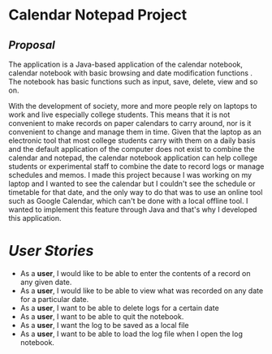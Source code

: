# Calendar Notepad Project

## *Proposal*
The application is a Java-based application of the calendar notebook, calendar notebook with basic browsing and date modification functions . The notebook has basic functions such as input, save, delete, view and so on.

With the development of society, more and more people rely on laptops to work and live especially college students. This means that it is not convenient to make records on paper calendars to carry around, nor is it convenient to change and manage them in time. Given that the laptop as an electronic tool that most college students carry with them on a daily basis and the default application of the computer does not exist to combine the calendar and notepad, the calendar notebook application can help college students or experimental staff to combine the date to record logs or manage schedules and memos. I made this project because I was working on my laptop and I wanted to see the calendar but I couldn't see the schedule or timetable for that date, and the only way to do that was to use an online tool such as Google Calendar, which can't be done with a local offline tool. I wanted to implement this feature through Java and that's why I developed this application.


# *User Stories* 
- As a **user**, I would like to be able to enter the contents of a record on any given date. 
- As a **user**, I would like to be able to view what was recorded on any date for a particular date. 
- As a **user**, I want to be able to delete logs for a certain date 
- As a **user**, I want to be able to quit the notebook.
- As a **user**, I want the log to be saved as a local file 
- As a **user**, I want to be able to load the log file when I open the log notebook.


 